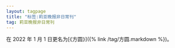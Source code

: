 ```yaml
---
layout: tagpage
title: "标签:莉亚晚报非日常刊"
tag: 莉亚晚报非日常刊
---
```


在 2022 年 1 月 1 日更名为[《方圆》]({% link /tag/方圆.markdown %})。

